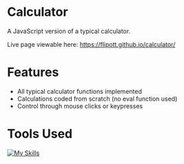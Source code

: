 # Calculator

A JavaScript version of a typical calculator.

Live page viewable here: https://flipott.github.io/calculator/

# Features
- All typical calculator functions implemented
- Calculations coded from scratch (no eval function used)
- Control through mouse clicks or keypresses

# Tools Used
[![My Skills](https://skillicons.dev/icons?i=html,css,js)](https://skillicons.dev)

